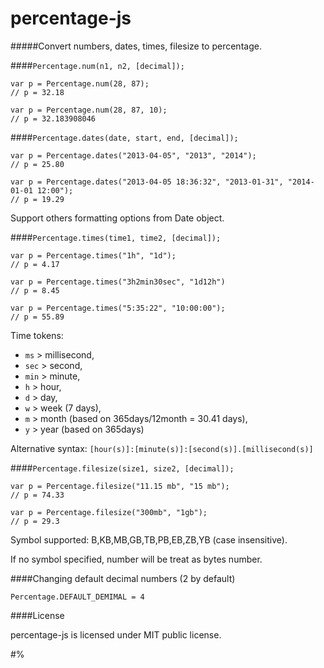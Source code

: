 percentage-js
=============

#####Convert numbers, dates, times, filesize to percentage.

####`Percentage.num(n1, n2, [decimal]);`

    var p = Percentage.num(28, 87);
    // p = 32.18

    var p = Percentage.num(28, 87, 10);
    // p = 32.183908046


####`Percentage.dates(date, start, end, [decimal]);`

    var p = Percentage.dates("2013-04-05", "2013", "2014");
    // p = 25.80

    var p = Percentage.dates("2013-04-05 18:36:32", "2013-01-31", "2014-01-01 12:00");
    // p = 19.29

Support others formatting options from Date object.

####`Percentage.times(time1, time2, [decimal]);`

    var p = Percentage.times("1h", "1d");
    // p = 4.17

    var p = Percentage.times("3h2min30sec", "1d12h")
    // p = 8.45

    var p = Percentage.times("5:35:22", "10:00:00");
    // p = 55.89

Time tokens:
- `ms`  > millisecond,
- `sec` > second,
- `min` > minute,
- `h`   > hour,
- `d`   > day,
- `w`   > week (7 days),
- `m`   > month (based on 365days/12month = 30.41 days),
- `y`   > year (based on 365days)

Alternative syntax:
`[hour(s)]:[minute(s)]:[second(s)].[millisecond(s)]`


####`Percentage.filesize(size1, size2, [decimal]);`

    var p = Percentage.filesize("11.15 mb", "15 mb");
    // p = 74.33

    var p = Percentage.filesize("300mb", "1gb");
    // p = 29.3

Symbol supported: B,KB,MB,GB,TB,PB,EB,ZB,YB (case insensitive).

If no symbol specified, number will be treat as bytes number.


####Changing default decimal numbers (2 by default)

    Percentage.DEFAULT_DEMIMAL = 4


####License

percentage-js is licensed under MIT public license.


#%
